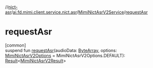 //[nict-asr](../../../index.md)/[ai.fd.mimi.client.service.nict.asr](../index.md)/[MimiNictAsrV2Service](index.md)/[requestAsr](request-asr.md)

# requestAsr

[common]\
suspend fun [requestAsr](request-asr.md)(audioData: [ByteArray](https://kotlinlang.org/api/core/kotlin-stdlib/kotlin/-byte-array/index.html), options: [MimiNictAsrV2Options](../-mimi-nict-asr-v2-options/index.md) = MimiNictAsrV2Options.DEFAULT): [Result](https://kotlinlang.org/api/core/kotlin-stdlib/kotlin/-result/index.html)&lt;[MimiNictAsrV2Result](../-mimi-nict-asr-v2-result/index.md)&gt;
